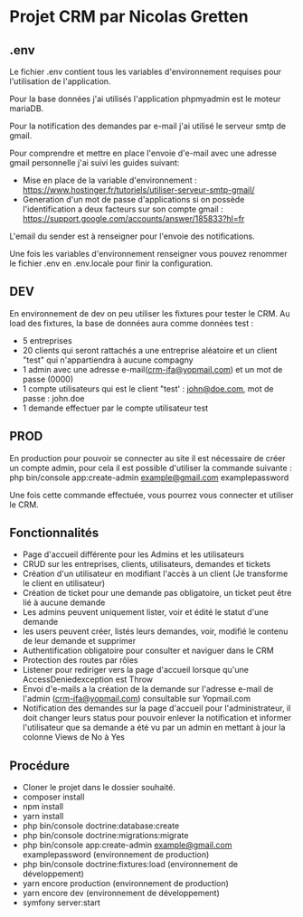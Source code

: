 # Projet CRM par Nicolas Gretten

## .env 
Le fichier .env contient tous les variables d'environnement requises pour l'utilisation de l'application.

Pour la base données j'ai utilisés l'application phpmyadmin est le moteur mariaDB.

Pour la notification des demandes par e-mail j'ai utilisé le serveur smtp de gmail.

Pour comprendre et mettre en place l'envoie d'e-mail avec une adresse gmail personnelle j'ai suivi les guides suivant:

- Mise en place de la variable d'environnement : https://www.hostinger.fr/tutoriels/utiliser-serveur-smtp-gmail/
- Generation d'un mot de passe d'applications si on possède l'identification a deux facteurs sur son compte gmail : https://support.google.com/accounts/answer/185833?hl=fr

L'email du sender est à renseigner pour l'envoie des notifications.

Une fois les variables d'environnement renseigner vous pouvez renommer le fichier .env en .env.locale pour finir la configuration.

## DEV

En environnement de dev on peu utiliser les fixtures pour tester le CRM.
Au load des fixtures, la base de données aura comme données test : 
- 5 entreprises 
- 20 clients qui seront rattachés a une entreprise aléatoire et un client "test" qui n'appartiendra à aucune compagny
- 1 admin avec une adresse e-mail(crm-ifa@yopmail.com) et un mot de passe (0000)
- 1 compte utilisateurs qui est le client "test' : john@doe.com, mot de passe : john.doe
- 1 demande effectuer par le compte utilisateur test

## PROD

En production pour pouvoir se connecter au site il est nécessaire de créer un compte admin, pour cela il est possible d'utiliser la commande suivante :
php bin/console app:create-admin example@gmail.com examplepassword

Une fois cette commande effectuée, vous pourrez vous connecter et utiliser le CRM.

## Fonctionnalités

- Page d'accueil différente pour les Admins et les utilisateurs
- CRUD sur les entreprises, clients, utilisateurs, demandes et tickets
- Création d'un utilisateur en modifiant l'accès à un client (Je transforme le client en utilisateur)
- Création de ticket pour une demande pas obligatoire, un ticket peut être lié à aucune demande
- Les admins peuvent uniquement lister, voir et édité le statut d'une demande
- les users peuvent créer, listés leurs demandes, voir, modifié le contenu de leur demande et supprimer
- Authentification obligatoire pour consulter et naviguer dans le CRM  
- Protection des routes par rôles 
- Listener pour rediriger vers la page d'accueil lorsque qu'une AccessDeniedexception est Throw
- Envoi d'e-mails a la création de la demande sur l'adresse e-mail de l'admin (crm-ifa@yopmail.com) consultable sur Yopmail.com
- Notification des demandes sur la page d'accueil pour l'administrateur, il doit changer leurs status pour pouvoir enlever la notification et informer l'utilisateur que sa demande a été vu par un admin en mettant à jour la colonne Views de No à Yes

## Procédure

- Cloner le projet dans le dossier souhaité.
- composer install
- npm install
- yarn install
- php bin/console doctrine:database:create
- php bin/console doctrine:migrations:migrate
- php bin/console app:create-admin example@gmail.com examplepassword (environnement de production)
- php bin/console doctrine:fixtures:load (environnement de développement)
- yarn encore production (environnement de production)
- yarn encore dev (environnement de développement)
- symfony server:start